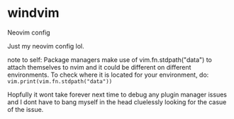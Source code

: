 # windvim
Neovim config

Just my neovim config lol.

note to self: 
Package managers make use of vim.fn.stdpath("data") to attach themselves to nvim and it could be different on different environments. 
To check where it is located for your environment, do:
`vim.print(vim.fn.stdpath("data"))` 

Hopfully it wont take forever next time to debug any plugin manager issues and I dont have to bang myself in the head cluelessly looking for the casue of the issue.

